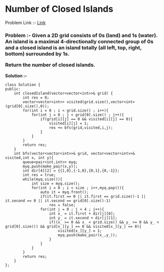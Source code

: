 # Number of Closed Islands

Problem Link :- [Link](https://leetcode.com/problems/number-of-closed-islands/description/)

<h3>
Problem :- Given a 2D grid consists of 0s (land) and 1s (water).  An island is a maximal 4-directionally connected group of 0s and a closed island is an island totally (all left, top, right, bottom) surrounded by 1s.

Return the number of closed islands.
</h3>


**Solution :-**
```
class Solution {
public:
    int closedIsland(vector<vector<int>>& grid) {
        int res = 0;
        vector<vector<int>> visited(grid.size(),vector<int>(grid[0].size(),0));
        for(int i = 0 ; i < grid.size() ; i++){
            for(int j = 0 ; j < grid[0].size() ; j++){
                if(grid[i][j] == 0 && visited[i][j] == 0){
                    visited[i][j] = 1;
                    res += bfs(grid,visited,i,j);
                }
            }
        }
        return res;
    }
    int bfs(vector<vector<int>>& grid, vector<vector<int>>& visited,int x, int y){
        queue<pair<int,int>> myq;
        myq.push(make_pair(x,y));
        int dir[4][2] = {{1,0},{-1,0},{0,1},{0,-1}};
        int res = true;
        while(myq.size()){
            int size = myq.size();
            for(int i = 0 ; i < size ; i++,myq.pop()){
                auto it = myq.front();
                if(it.first == 0 || it.first == grid.size()-1 || it.second == 0 || it.second == grid[0].size()-1)
                    res = false;
                for(int j = 0 ; j < 4 ; j++){
                    int x_ = it.first + dir[j][0];
                    int y_ = it.second + dir[j][1];
                    if((x_ >= 0 && x_ < grid.size() && y_ >= 0 && y_ < grid[0].size()) && grid[x_][y_] == 0 && visited[x_][y_] == 0){
                        visited[x_][y_] = 1;
                        myq.push(make_pair(x_,y_));
                    }
                }
            }
        }
        return res;
    }
};
```

